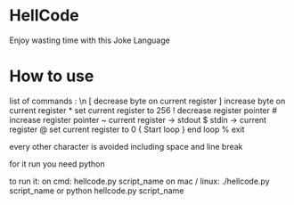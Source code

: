 # HellCode
Enjoy wasting time with this Joke Language

# How to use

list of commands : \n
[ decrease byte on current register
] increase byte on current register 
\* set current register to 256
! decrease register pointer 
\# increase register pointer
~ current register -> stdout
$ stdin -> current register
@ set current register to 0 
{ Start loop
} end loop 
% exit 

every other character is avoided including space and line break

for it run you need python

to run it:
on cmd: hellcode.py script_name
on mac / linux: ./hellcode.py script_name or python hellcode.py script_name

